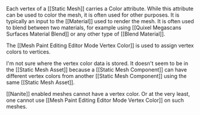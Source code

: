 Each vertex of a [[Static Mesh]] carries a Color attribute.
While this attribute can be used to color the mesh, it is often used for other purposes.
It is typically an input to the [[Material]] used to render the mesh.
It is often used to blend between two materials, for example using [[Quixel Megascans Surfaces Material Blend]] or any other type of [[Blend Material]].

The [[Mesh Paint Editing Editor Mode Vertex Color]] is used to assign vertex colors to vertices.

I'm not sure where the vertex color data is stored.
It doesn't seem to be in the [[Static Mesh Asset]] because a [[Static Mesh Component]] can have different vertex colors from another [[Static Mesh Component]] using the same [[Static Mesh Asset]].

[[Nanite]] enabled meshes cannot have a vertex color.
Or at the very least, one cannot use [[Mesh Paint Editing Editor Mode Vertex Color]] on such meshes.
